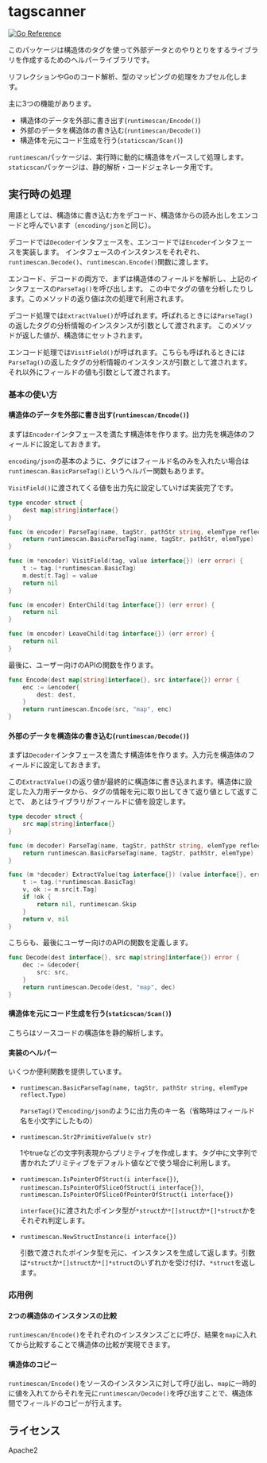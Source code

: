 # tagscanner

[![Go Reference](https://pkg.go.dev/badge/gitlab.com/osaki-lab/tagscanner.svg)](https://pkg.go.dev/gitlab.com/osaki-lab/tagscanner)

このパッケージは構造体のタグを使って外部データとのやりとりをするライブラリを作成するためのヘルパーライブラリです。

リフレクションやGoのコード解析、型のマッピングの処理をカプセル化します。

主に3つの機能があります。

* 構造体のデータを外部に書き出す(``runtimescan/Encode()``)
* 外部のデータを構造体の書き込む(``runtimescan/Decode()``)
* 構造体を元にコード生成を行う(``staticscan/Scan()``)

``runtimescan``パッケージは、実行時に動的に構造体をパースして処理します。
``staticscan``パッケージは、静的解析・コードジェネレータ用です。

## 実行時の処理

用語としては、構造体に書き込む方をデコード、構造体からの読み出しをエンコードと呼んでいます（``encoding/json``と同じ）。

デコードでは``Decoder``インタフェースを、エンコードでは``Encoder``インタフェースを実装します。
インタフェースのインスタンスをそれぞれ、``runtimescan.Decode()``、``runtimescan.Encode()``関数に渡します。

エンコード、デコードの両方で、まずは構造体のフィールドを解析し、上記のインタフェースの``ParseTag()``を呼び出します。
この中でタグの値を分析したりします。このメソッドの返り値は次の処理で利用されます。

デコード処理では``ExtractValue()``が呼ばれます。呼ばれるときには``ParseTag()``の返したタグの分析情報のインスタンスが引数として渡されます。
このメソッドが返した値が、構造体にセットされます。

エンコード処理では``VisitField()``が呼ばれます。こちらも呼ばれるときには``ParseTag()``の返したタグの分析情報のインスタンスが引数として渡されます。
それ以外にフィールドの値も引数として渡されます。

### 基本の使い方

#### 構造体のデータを外部に書き出す(``runtimescan/Encode()``)

まずは``Encoder``インタフェースを満たす構造体を作ります。出力先を構造体のフィールドに設定しておきます。

``encoding/json``の基本のように、タグにはフィールド名のみを入れたい場合は``runtimescan.BasicParseTag()``というヘルパー関数もあります。

``VisitField()``に渡されてくる値を出力先に設定していけば実装完了です。

```go
type encoder struct {
	dest map[string]interface{}
}

func (m encoder) ParseTag(name, tagStr, pathStr string, elemType reflect.Type) (tag interface{}, err error) {
	return runtimescan.BasicParseTag(name, tagStr, pathStr, elemType)
}

func (m *encoder) VisitField(tag, value interface{}) (err error) {
	t := tag.(*runtimescan.BasicTag)
	m.dest[t.Tag] = value
	return nil
}

func (m encoder) EnterChild(tag interface{}) (err error) {
	return nil
}

func (m encoder) LeaveChild(tag interface{}) (err error) {
	return nil
}
```

最後に、ユーザー向けのAPIの関数を作ります。

```go
func Encode(dest map[string]interface{}, src interface{}) error {
	enc := &encoder{
		dest: dest,
	}
	return runtimescan.Encode(src, "map", enc)
}
```

#### 外部のデータを構造体の書き込む(``runtimescan/Decode()``)

まずは``Decoder``インタフェースを満たす構造体を作ります。入力元を構造体のフィールドに設定しておきます。

この``ExtractValue()``の返り値が最終的に構造体に書き込まれます。構造体に設定した入力用データから、タグの情報を元に取り出してきて返り値として返すことで、
あとはライブラリがフィールドに値を設定します。

```go
type decoder struct {
	src map[string]interface{}
}

func (m decoder) ParseTag(name, tagStr, pathStr string, elemType reflect.Type) (tag interface{}, err error) {
	return runtimescan.BasicParseTag(name, tagStr, pathStr, elemType)
}

func (m *decoder) ExtractValue(tag interface{}) (value interface{}, err error) {
	t := tag.(*runtimescan.BasicTag)
	v, ok := m.src[t.Tag]
	if !ok {
		return nil, runtimescan.Skip
	}
	return v, nil
}
```

こちらも、最後にユーザー向けのAPIの関数を定義します。

```go
func Decode(dest interface{}, src map[string]interface{}) error {
	dec := &decoder{
		src: src,
	}
	return runtimescan.Decode(dest, "map", dec)
}


```

#### 構造体を元にコード生成を行う(``staticscan/Scan()``)

こちらはソースコードの構造体を静的解析します。

#### 実装のヘルパー

いくつか便利関数を提供しています。

* ``runtimescan.BasicParseTag(name, tagStr, pathStr string, elemType reflect.Type)``

  ``ParseTag()``で``encoding/json``のように出力先のキー名（省略時はフィールド名を小文字にしたもの）

* ``runtimescan.Str2PrimitiveValue(v str)``

  1やtrueなどの文字列表現からプリミティブを作成します。タグ中に文字列で書かれたプリミティブをデフォルト値などで使う場合に利用します。

* ``runtimescan.IsPointerOfStruct(i interface{})``, ``runtimescan.IsPointerOfSliceOfStruct(i interface{})``, ``runtimescan.IsPointerOfSliceOfPointerOfStruct(i interface{})``

  ``interface{}``に渡されたポインタ型が``*struct``か``*[]struct``か``*[]*struct``かをそれぞれ判定します。

* ``runtimescan.NewStructInstance(i interface{})``

  引数で渡されたポインタ型を元に、インスタンスを生成して返します。引数は``*struct``か``*[]struct``か``*[]*struct``のいずれかを受け付け、``*struct``を返します。

### 応用例


#### 2つの構造体のインスタンスの比較

``runtimescan/Encode()``をそれぞれのインスタンスごとに呼び、結果を``map``に入れてから比較することで構造体の比較が実現できます。

#### 構造体のコピー

``runtimescan/Encode()``をソースのインスタンスに対して呼び出し、``map``に一時的に値を入れてからそれを元に``runtimescan/Decode()``を呼び出すことで、構造体間でフィールドのコピーが行えます。

## ライセンス

Apache2
